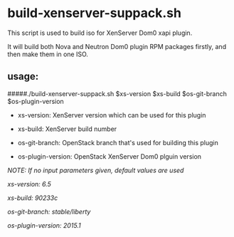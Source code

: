 # build-xenserver-suppack.sh

This script is used to build iso for XenServer Dom0 xapi plugin.

It will build both Nova and Neutron Dom0 plugin RPM packages firstly, 
and then make them in one ISO.


## usage:

#####./build-xenserver-suppack.sh $xs-version $xs-build $os-git-branch $os-plugin-version

* xs-version: XenServer version which can be used for this plugin

* xs-build: XenServer build number

* os-git-branch: OpenStack branch that's used for building this plugin

* os-plugin-version: OpenStack XenServer Dom0 plguin version



*NOTE: If no input parameters given, default values are used*

*xs-version: 6.5*

*xs-build: 90233c*

*os-git-branch: stable/liberty*

*os-plugin-version: 2015.1*


